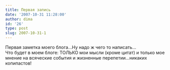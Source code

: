 ```yaml
---
title: Первая запись
date: '2007-10-31 11:28:00'
author: dima
id: '26'
type: post
slug: 2007-10-31-1
---
```


Первая заметка моего блога…Ну надо ж чего то написать…  
Что будет в моем блоге: ТОЛЬКО мои мысли (кроме цитат) и только мое мнение на всяческие события и жизненные перепетии…никаких копипастов!